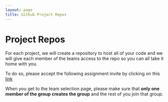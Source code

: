 ```yaml
---
layout: page
title: Github Project Repos
---
```


# Project Repos

For each project, we will create a repository to host all of your code and we
will give each member of the teams access to the repo so you can all take it
home with you. 

To do so, please accept the following assignment invite by clicking on this
[link](https://classroom.github.com/g/MrDAABXK)

When you get to the team selection page, please make sure that __only one member
of the group creates the group__ and the rest of you join that group. 
